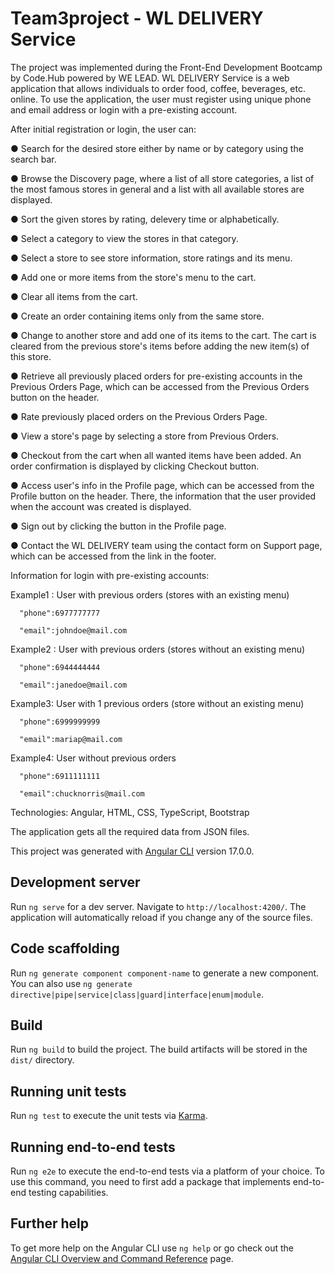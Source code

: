 # Team3project - WL DELIVERY Service

The project was implemented during the Front-End Development Bootcamp by Code.Hub powered by WE LEAD.
WL DELIVERY Service is a web application that allows individuals to order food, coffee, beverages, etc. online. To use the application, the user must register using unique phone and email address or login with a pre-existing account.

After initial registration or login, the user can:

● Search for the desired store either by name or by category using the search bar.

● Browse the Discovery page, where a list of all store categories, a list of the most famous stores in general and a list with all available stores are displayed.

● Sort the given stores by rating, delevery time or alphabetically.

● Select a category to view the stores in that category.

● Select a store to see store information, store ratings and its menu.

● Add one or more items from the store's menu to the cart.

● Clear all items from the cart.

● Create an order containing items only from the same store.

● Change to another store and add one of its items to the cart. The cart is cleared from the previous store's items before adding the new item(s) of this store.

● Retrieve all previously placed orders for pre-existing accounts in the Previous Orders Page, which can be accessed from the Previous Orders button on the header.

● Rate previously placed orders on the Previous Orders Page.

● View a store's page by selecting a store from Previous Orders.

● Checkout from the cart when all wanted items have been added. An order confirmation is displayed by clicking Checkout button.

● Access user's info in the Profile page, which can be accessed from the Profile button on the header. There, the information that the user provided when the account was created is displayed.

● Sign out by clicking the button in the Profile page.

● Contact the WL DELIVERY team using the contact form on Support page, which can be accessed from the link in the footer.

Information for login with pre-existing accounts:

Example1 : User with previous orders (stores with an existing menu)

      "phone":6977777777

      "email":johndoe@mail.com
      
Example2 : User with previous orders (stores without an existing menu)

      "phone":6944444444
      
      "email":janedoe@mail.com
      
Example3: User with 1 previous orders (store without an existing menu)

      "phone":6999999999

      "email":mariap@mail.com
      
Example4: User without previous orders

      "phone":6911111111

      "email":chucknorris@mail.com
      
Technologies: Angular, HTML, CSS, TypeScript, Bootstrap

The application gets all the required data from JSON files.

This project was generated with [Angular CLI](https://github.com/angular/angular-cli) version 17.0.0.

## Development server

Run `ng serve` for a dev server. Navigate to `http://localhost:4200/`. The application will automatically reload if you change any of the source files.

## Code scaffolding

Run `ng generate component component-name` to generate a new component. You can also use `ng generate directive|pipe|service|class|guard|interface|enum|module`.

## Build

Run `ng build` to build the project. The build artifacts will be stored in the `dist/` directory.

## Running unit tests

Run `ng test` to execute the unit tests via [Karma](https://karma-runner.github.io).

## Running end-to-end tests

Run `ng e2e` to execute the end-to-end tests via a platform of your choice. To use this command, you need to first add a package that implements end-to-end testing capabilities.

## Further help

To get more help on the Angular CLI use `ng help` or go check out the [Angular CLI Overview and Command Reference](https://angular.io/cli) page.

